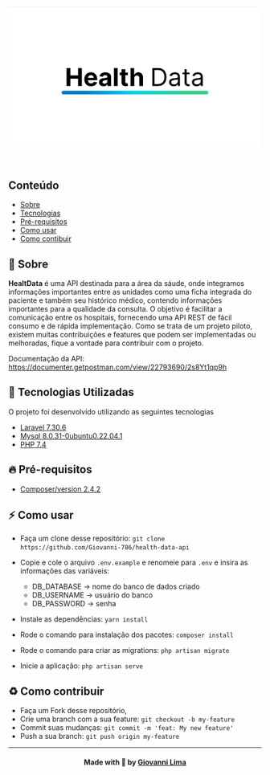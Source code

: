 <p align="center">
 <img src=".github/logo-tcc.png" alt="banner" />
</p>

<br />

## Conteúdo

- [Sobre](#sobre)
- [Tecnologias](#tecnologias)
- [Pré-requisitos](#pre-requisitos)
- [Como usar](#como-usar)
- [Como contibuir](#como-contribuir)

<a id="sobre"></a>

## :bookmark: Sobre

<strong>HealtData</strong> é uma API destinada para a área da sáude, onde integramos informações importantes entre as unidades como uma ficha integrada do paciente e também seu histórico médico, contendo informações importantes para a qualidade da consulta.
O objetivo é facilitar a comunicação entre os hospitais, fornecendo uma API REST de fácil consumo e de rápida implementação.
Como se trata de um projeto piloto, existem muitas contribuições e features que podem ser implementadas ou melhoradas, fique a vontade para contribuir com o projeto.

Documentação da API: https://documenter.getpostman.com/view/22793690/2s8Yt1qp9h

<a id="tecnologias-utilizadas"></a>

## :rocket: Tecnologias Utilizadas

O projeto foi desenvolvido utilizando as seguintes tecnologias

- [Laravel 7.30.6](https://laravel.com/docs/7.x/releases)
- [Mysql 8.0.31-0ubuntu0.22.04.1](https://www.mysql.com/)
- [PHP 7.4](https://www.php.net/)

<a id="pre-requisitos"></a>

## :fire: **Pré-requisitos**

- [Composer/version 2.4.2](https://getcomposer.org/)

<a id="como-usar"></a>

## :zap: Como usar

- Faça um clone desse repositório: 
`git clone https://github.com/Giovanni-786/health-data-api`

- Copie e cole o arquivo `.env.example` e renomeie para `.env` e insira as informações das variáveis:
    - DB_DATABASE -> nome do banco de dados criado
    - DB_USERNAME -> usuário do banco
    - DB_PASSWORD -> senha
- Instale as dependências: `yarn install`
- Rode o comando para instalação dos pacotes: `composer install`
- Rode o comando para criar as migrations: `php artisan migrate`
- Inicie a aplicação: `php artisan serve`
 
 

<a id="como-contribuir"></a>

## :recycle: Como contribuir

- Faça um Fork desse repositório,
- Crie uma branch com a sua feature: `git checkout -b my-feature`
- Commit suas mudanças: `git commit -m 'feat: My new feature'`
- Push a sua branch: `git push origin my-feature`
---

<h4 align=center>Made with 💙 by <a href="https://www.linkedin.com/in/giovanni-sena/">Giovanni Lima</a></h4>
